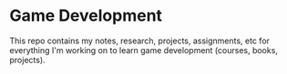 # Game Development

This repo contains my notes, research, projects, assignments, etc for everything
I'm working on to learn game development (courses, books, projects).
